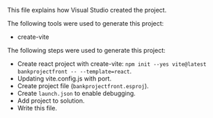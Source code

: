 This file explains how Visual Studio created the project.

The following tools were used to generate this project:
- create-vite

The following steps were used to generate this project:
- Create react project with create-vite: `npm init --yes vite@latest bankprojectfront -- --template=react`.
- Updating vite.config.js with port.
- Create project file (`bankprojectfront.esproj`).
- Create `launch.json` to enable debugging.
- Add project to solution.
- Write this file.
